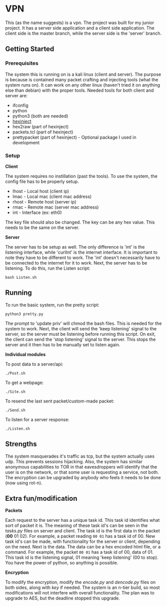 # VPN
This (as the name suggests) is a vpn. The project was built for my junior project. It has a server side application and a client 
side application. The client side is the master branch, while the server side is the 'server' branch.

## Getting Started

### Prerequisites
The system this is running on is a kali linux (client and server). The purpose is because is contained many packet crafting and 
injecting 
tools (what the system runs on). It can work on any other linux (haven't tried it on anything else than debian) with the proper
tools.
Needed tools for both client and server are:
* ifconfig
* python
* python3 (both are needed)
* [hexinject](http://hexinject.sourceforge.net/)
* hex2raw (part of hexinject)
* packets.tcl (part of hexinject)
* prettypacket (part of hexinject) - Optional package I used in development

### Setup
**Client**

The system requires no instillation (past the tools). To use the system, the config file has to be properly setup.
* lhost - Local host (client ip)
* lmac - Local mac (client mac address)
* rhost - Remote host (server ip)
* rmac - Remote mac (server mac address)
* int - Interface (ex: eth0)


The key file should also be changed. The key can be any hex value.
This needs to be the same on the server.

**Server**

The server has to be setup as well. The only difference is 'int' is the listening interface, while 'curlInt' is the internet 
interface. It is important to note they have to be different to work. The 'int' doesn't necessarily have to be connected to the 
internet for it to work. Next, the server has to be listening. To do this, run the Listen script:
```
bash Listen.sh
```
## Running
To run the basic system, run the pretty script:
```
python3 pretty.py
```
The prompt to 'update priv' will chmod the bash files. This is needed for the system to work. Next, the client will send the 
'keep listening' signal to the server, so the server must be listening before running this script. On exit, the client can send 
the 'stop listening' signal to the server. This stops the server and it then has to be manually set to listen again.

**Individual modules**

To post data to a server/api:
```
./Post.sh
```
To get a webpage:
```
./Site.sh
```
To resend the last sent packet/custom-made packet:
```
./Send.sh
```
To listen for a server response:
```
./Listen.sh
```
## Strengths
The system masquerades it's traffic as tcp, but the system actually uses udp. This prevents sessions hijacking. Also, the system 
has similar anonymous capabilities to TOR in that eavesdroppers will identify that the user is on the network, or that some user 
is requesting a service, not both. The encryption can be upgraded by anybody who feels it needs to be done (now using rot-n). 

## Extra fun/modification
**Packets**

Each request to the server has a unique task id. This task id identifies what sort of packet it is. The meaning of these task 
id's can be seen in the *tasks.py* files on server and client. The task id is the first data in the packet (**00** 01 02). For 
example, a packet reading `00 01` has a task id of 00. New task id's can be made, with functionality for the server or client, 
depending on the need. Next is the data. The data can be a hex encoded html file, or a command. For example, the packet `00 01` 
has a task id of 00, data of 01. This task id is the listening signal, 01 meaning 'keep listening' (00 to stop). You have the 
power of python, so anything is possible.

**Encryption**

To modify the encryption, modify the *encode.py* and *dencode.py* files on both sides, along with *key* if needed. The system is 
an n-tier build, so most modifications will not interfere with overall functionality. The plan was to upgrade to AES, but the 
deadline stopped this upgrade.
